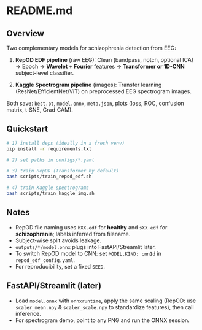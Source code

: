 # README.md

## Overview
Two complementary models for schizophrenia detection from EEG:

1) **RepOD EDF pipeline** (raw EEG): Clean (bandpass, notch, optional ICA) → Epoch → **Wavelet + Fourier** features → **Transformer or 1D-CNN** subject-level classifier.

2) **Kaggle Spectrogram pipeline** (images): Transfer learning (ResNet/EfficientNet/ViT) on preprocessed EEG spectrogram images.

Both save: `best.pt`, `model.onnx`, `meta.json`, plots (loss, ROC, confusion matrix, t‑SNE, Grad‑CAM).

## Quickstart
```bash
# 1) install deps (ideally in a fresh venv)
pip install -r requirements.txt

# 2) set paths in configs/*.yaml

# 3) train RepOD (Transformer by default)
bash scripts/train_repod_edf.sh

# 4) train Kaggle spectrograms
bash scripts/train_kaggle_img.sh
```

## Notes
- RepOD file naming uses `hXX.edf` for **healthy** and `sXX.edf` for **schizophrenia**; labels inferred from filename.
- Subject‑wise split avoids leakage.
- `outputs/*/model.onnx` plugs into FastAPI/Streamlit later.
- To switch RepOD model to CNN: set `MODEL.KIND: cnn1d` in `repod_edf_config.yaml`.
- For reproducibility, set a fixed `SEED`.

## FastAPI/Streamlit (later)
- Load `model.onnx` with `onnxruntime`, apply the same scaling (RepOD: use `scaler_mean.npy` & `scaler_scale.npy` to standardize features), then call inference.
- For spectrogram demo, point to any PNG and run the ONNX session.
